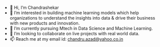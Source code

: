 - 👋 Hi, I’m Chandrashekar
- 👀 I’m interested in building machine learning models which help organizations to understand the insights into data & drive their business with new products and innovation.
- 🌱 I’m currently pursuing Mtech in Data Science and Machine Learning. 
- 💞️ I’m looking to collaborate on live projects with real world data. 
- 📫 Reach me at my email id: chandru.azad@yahoo.co.in

<!---
Cshekar24/Cshekar24 is a ✨ special ✨ repository because its `README.md` (this file) appears on your GitHub profile.
You can click the Preview link to take a look at your changes.
--->
